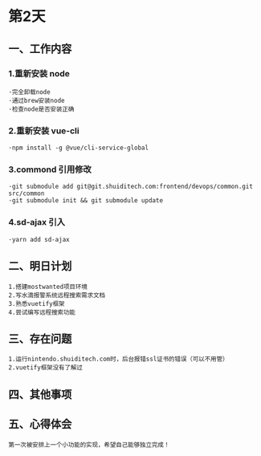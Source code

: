 # 第2天

## 一、工作内容

### 1.重新安装 node

    ·完全卸载node
    ·通过brew安装node
    ·检查node是否安装正确

### 2.重新安装 vue-cli

    ·npm install -g @vue/cli-service-global

### 3.commond 引用修改

    ·git submodule add git@git.shuiditech.com:frontend/devops/common.git src/common
    ·git submodule init && git submodule update

### 4.sd-ajax 引入

    ·yarn add sd-ajax

## 二、明日计划

    1.搭建mostwanted项目环境
    2.写水滴报警系统远程搜索需求文档
    3.熟悉vuetify框架
    4.尝试编写远程搜索功能

## 三、存在问题

    1.运行nintendo.shuiditech.com时，后台报错ssl证书的错误（可以不用管）
    2.vuetify框架没有了解过

## 四、其他事项

## 五、心得体会

    第一次被安排上一个小功能的实现，希望自己能够独立完成！
